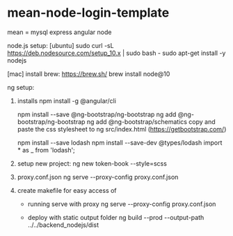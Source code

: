 # mean-node-login-template
mean = mysql express angular node

node.js setup:
  [ubuntu]
  sudo curl -sL https://deb.nodesource.com/setup_10.x | sudo bash -
  sudo apt-get install -y nodejs

  [mac]
  install brew: https://brew.sh/
  brew install node@10

ng setup:
  1) installs
     npm install -g @angular/cli

     npm install --save @ng-bootstrap/ng-bootstrap
     ng add @ng-bootstrap/ng-bootstrap
     ng add @ng-bootstrap/schematics
     copy and paste the css stylesheet<link> to ng src/index.html (https://getbootstrap.com/)

     npm install --save lodash
     npm install --save-dev @types/lodash
     import * as _ from 'lodash';
 
  2) setup new project:
     ng new token-book --style=scss

  3) proxy.conf.json
     ng serve --proxy-config proxy.conf.json

  4) create makefile for easy access of
     - running serve with proxy
       ng serve --proxy-config proxy.conf.json
       
     - deploy with static output folder
       ng build --prod --output-path ../../backend_nodejs/dist